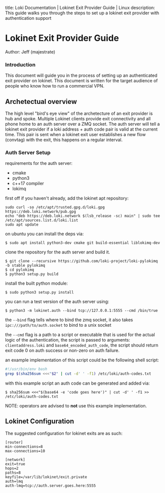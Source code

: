 title: Loki Documentation | Lokinet Exit Provider Guide | Linux
description: This guide walks you through the steps to set up a lokinet exit provider with authentication support

# Lokinet Exit Provider Guide
Author: Jeff (majestrate)

### Introduction

This document will guide you in the process of setting up an authenticated exit provider on lokinet.
This document is written for the target audience of people who know how to run a commercial VPN.


## Archetectual overview

The high level "bird's eye view" of the archetecture of an exit provider is hub and spoke.
Multiple Lokinet clients provide exit connectivity and all phone home to an auth server over a ZMQ socket.
The auth server will tell a lokinet exit provider if a loki address + auth code pair is valid at the current time.
This pair is sent when a lokinet exit user establishes a new flow (convtag) with the exit, this happens on a regular interval.


### Auth Server Setup

requirements for the auth server:

* cmake 
* python3
* c++17 compiler
* lokimq


first off if you haven't already, add the lokinet apt repository:

    sudo curl -so /etc/apt/trusted.gpg.d/loki.gpg https://deb.loki.network/pub.gpg
    echo "deb https://deb.loki.network $(lsb_release -sc) main" | sudo tee /etc/apt/sources.list.d/loki.list
    sudo apt update

on ubuntu you can install the deps via:

    $ sudo apt install python3-dev cmake git build-essential liblokimq-dev

clone the repository for the auth server and build it.

    $ git clone --recursive https://github.com/loki-project/loki-pylokimq -b stable pylokimq
    $ cd pylokimq
    $ python3 setup.py build
    
install the built python module:

    $ sudo python3 setup.py install

you can run a test version of the auth server using:

    $ python3 -m lokinet.auth --bind tcp://127.0.0.1:5555 --cmd /bin/true 
    
the `--bind` flag tells where to bind the zmq socket, it also takes `ipc:///path/to/auth.socket` to bind to a unix socket

the `--cmd` flag is a path to a script or executable that is used for the actual logic of the authentication, the script is passed to arguments: `clientaddress.loki` and `base64_encoded_auth_code`, the script should return exit code 0 on auth success or non-zero on auth failure.

an example implementation of this script could be the following shell script:

```bash
#!/usr/bin/env bash
grep $(sha256sum <<<"$2" | cut -d' ' -f1) /etc/loki/auth-codes.txt
```

with this example script an auth code can be generated and added via:

    $ sha256sum <<<"$(base64 -e 'code goes here')" | cut -d' ' -f1 >> /etc/loki/auth-codes.txt


NOTE: operators are advised to **not** use this example implementation.


## Lokinet Configuration

The suggested configuration for lokinet exits are as such:

    [router]
    min-connections=8
    max-connections=10
    
    [network]
    exit=true
    hops=2
    paths=8
    keyfile=/var/lib/lokinet/exit.private
    auth=lmq
    auth-lmq=tcp://auth.server.goes.here:5555
